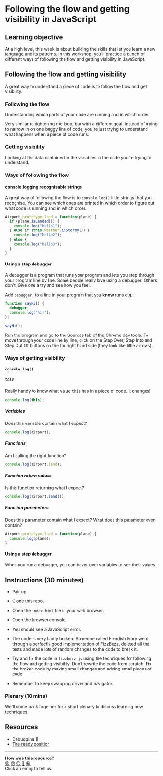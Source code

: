 # Following the flow and getting visibility in JavaScript

## Learning objective

At a high level, this week is about building the skills that let you learn a new language and its patterns.  In this workshop, you'll practice a bunch of different ways of following the flow and getting visibility in JavaScript.

## Following the flow and getting visibility

A great way to understand a piece of code is to follow the flow and get visibility.

### Following the flow

Understanding which parts of your code are running and in which order.

Very similar to tightening the loop, but with a different goal.  Instead of trying to narrow in on one buggy line of code, you're just trying to understand what happens when a piece of code runs.

### Getting visibility

Looking at the data contained in the variables in the code you're trying to understand.

### Ways of following the flow

#### console.logging recognisable strings

A great way of following the flow is to `console.log()` little strings that you recognise.  You can see which ones are printed in which order to figure out what code is running and in which order.

```javascript
Airport.prototype.land = function(plane) {
  if (plane.isLanded()) {
    console.log("hello1");
  } else if (this.weather.isStormy()) {
    console.log("hello2");
  } else {
    console.log("hello3");
  }
}
```

#### Using a step debugger

A debugger is a program that runs your program and lets you step through your program line by line.  Some people really love using a debugger.  Others don't.  Give one a try and see how you feel.

Add `debugger;` to a line in your program that you **know** runs e.g.:

```javascript
function sayHi() {
  debugger;
  console.log("hi!");
};

sayHi();
```

Run the program and go to the Sources tab of the Chrome dev tools.  To move through your code line by line, click on the Step Over, Step Into and Step Out Of buttons on the far right hand side (they look like little arrows).

### Ways of getting visibility

#### `console.log()`

##### `this`

Really handy to know what value `this` has in a piece of code.  It changes!

```javascript
console.log(this);
```

##### Variables

Does this variable contain what I expect?

```javascript
console.log(airport);
```

##### Functions

Am I calling the right function?

```javascript
console.log(airport.land);
```

##### Function return values

Is this function returning what I expect?

```javascript
console.log(airport.land());
```

##### Function parameters

Does this parameter contain what I expect? What does this parameter even contain?

```javascript
Airport.prototype.land = function(plane) {
  console.log(plane);
}
```

#### Using a step debugger

When you run a debugger, you can hover over variables to see their values.

## Instructions (30 minutes)

* Pair up.

* Clone this repo.

* Open the `index.html` file in your web browser.

* Open the browser console.

* You should see a JavaScript error.

* The code is very badly broken.  Someone called Fiendish Mary went through a perfectly good implementation of FizzBuzz, deleted all the tests and made lots of random changes to the code to break it.

* Try and fix the code in `fizzbuzz.js` using the techniques for following the flow and getting visibility.  Don't rewrite the code from scratch.  Fix the broken code by making small changes and adding small pieces of code.

* Remember to keep swapping driver and navigator.

### Plenary (10 mins)

We'll come back together for a short plenary to discuss learning new techniques.

## Resources

* [Debugging :pill:](https://github.com/makersacademy/course/blob/master/pills/debugging.md)
* [The ready position](http://sjmog.github.io/posts/491_learning_to_learn_1/)

<!-- BEGIN GENERATED SECTION DO NOT EDIT -->

---

**How was this resource?**  
[😫](https://airtable.com/shrUJ3t7KLMqVRFKR?prefill_Repository=skills-workshops&prefill_File=javascript_fundamentals/following_the_flow_and_getting_visibility_in_javascript/README.md&prefill_Sentiment=😫) [😕](https://airtable.com/shrUJ3t7KLMqVRFKR?prefill_Repository=skills-workshops&prefill_File=javascript_fundamentals/following_the_flow_and_getting_visibility_in_javascript/README.md&prefill_Sentiment=😕) [😐](https://airtable.com/shrUJ3t7KLMqVRFKR?prefill_Repository=skills-workshops&prefill_File=javascript_fundamentals/following_the_flow_and_getting_visibility_in_javascript/README.md&prefill_Sentiment=😐) [🙂](https://airtable.com/shrUJ3t7KLMqVRFKR?prefill_Repository=skills-workshops&prefill_File=javascript_fundamentals/following_the_flow_and_getting_visibility_in_javascript/README.md&prefill_Sentiment=🙂) [😀](https://airtable.com/shrUJ3t7KLMqVRFKR?prefill_Repository=skills-workshops&prefill_File=javascript_fundamentals/following_the_flow_and_getting_visibility_in_javascript/README.md&prefill_Sentiment=😀)  
Click an emoji to tell us.

<!-- END GENERATED SECTION DO NOT EDIT -->
